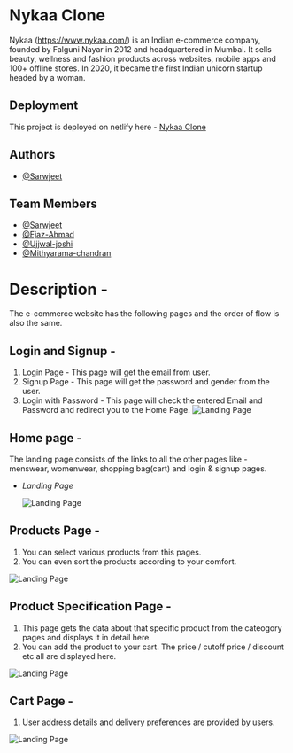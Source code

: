 # Nykaa Clone

Nykaa (https://www.nykaa.com/) is an Indian e-commerce company, founded by Falguni Nayar in 2012 and headquartered in Mumbai. It sells beauty, wellness and fashion products across websites, mobile apps and 100+ offline stores. In 2020, it became the first Indian unicorn startup headed by a woman.

## Deployment

This project is deployed on netlify here - [Nykaa Clone](https://sunny-torrone-a588cb.netlify.app/)

## Authors

- [@Sarwjeet](https://github.com/sarwjeet424)


## Team Members

- [@Sarwjeet](https://github.com/sarwjeet424)
- [@Ejaz-Ahmad](https://github.com/ejazahmad1995)
- [@Ujjwal-joshi](https://github.com/Ujjwal1110)
- [@Mithyarama-chandran](https://github.com/mithyaramachandran75)

# Description -

The e-commerce website has the following pages and the order of flow is also the same.

## Login and Signup -

1. Login Page - This page will get the email from user.
2. Signup Page - This page will get the password and gender from the user.
3. Login with Password - This page will check the entered Email and Password and redirect you to the Home Page.
  ![Landing Page](https://i.postimg.cc/ZqFXN4Fb/Screenshot-915.png)

## Home page -

The landing page consists of the links to all the other pages like - menswear, womenwear, shopping bag(cart) and login & signup pages.

- *Landing Page*

  ![Landing Page](https://i.postimg.cc/SKd06PP4/Screenshot-556.png)

## Products Page - 

1. You can select various products from this pages.
2. You can even sort the products according to your comfort.

  ![Landing Page](https://i.postimg.cc/5ywDtkLD/Screenshot-561.png)

## Product Specification Page - 

1. This page gets the data about that specific product from the cateogory pages and displays it in detail here. 
2. You can add the product to your cart. The price / cutoff price / discount etc all are displayed here.


  ![Landing Page](https://i.postimg.cc/8zTtRCgF/Screenshot-560.png)

## Cart Page - 

1. User address details and delivery preferences are provided by users.


  ![Landing Page](https://i.postimg.cc/zv034p3Y/Screenshot-557.png)

